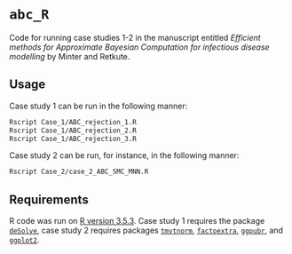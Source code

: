 `abc_R`
==========

Code for running case studies 1-2 in the manuscript entitled *Efficient methods for Approximate Bayesian Computation for infectious disease modelling* by Minter and Retkute.  


Usage
-----

Case study 1 can be run in the following manner:

```bash
Rscript Case_1/ABC_rejection_1.R
Rscript Case_1/ABC_rejection_2.R
Rscript Case_1/ABC_rejection_3.R
```

Case study 2 can be run, for instance, in the following manner:

```bash
Rscript Case_2/case_2_ABC_SMC_MNN.R
```

Requirements
------------

R code was run on [R version 3.5.3](https://cran.r-project.org).  Case study 1 requires the package [`deSolve`](https://cran.r-project.org/web/packages/deSolve/index.html), case study 2 requires packages [`tmvtnorm`](https://cran.r-project.org/web/packages/tmvtnorm/index.html), [`factoextra`](https://cran.r-project.org/web/packages/factoextra/index.html), [`ggpubr`](https://cran.r-project.org/web/packages/ggpubr/index.html), and [`ggplot2`](https://cran.r-project.org/web/packages/ggplot2/index.html).  

